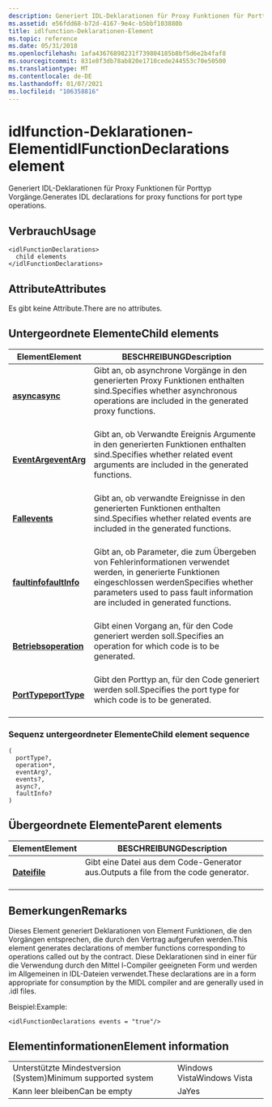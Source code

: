 ```yaml
---
description: Generiert IDL-Deklarationen für Proxy Funktionen für Porttyp Vorgänge.
ms.assetid: e56fdd68-b72d-4167-9e4c-b5bbf103880b
title: idlfunction-Deklarationen-Element
ms.topic: reference
ms.date: 05/31/2018
ms.openlocfilehash: 1afa43676898231f739804185b8bf5d6e2b4faf8
ms.sourcegitcommit: 831e8f3db78ab820e1710cede244553c70e50500
ms.translationtype: MT
ms.contentlocale: de-DE
ms.lasthandoff: 01/07/2021
ms.locfileid: "106358816"
---
```

# <a name="idlfunctiondeclarations-element"></a><span data-ttu-id="cc186-103">idlfunction-Deklarationen-Element</span><span class="sxs-lookup"><span data-stu-id="cc186-103">idlFunctionDeclarations element</span></span>

<span data-ttu-id="cc186-104">Generiert IDL-Deklarationen für Proxy Funktionen für Porttyp Vorgänge.</span><span class="sxs-lookup"><span data-stu-id="cc186-104">Generates IDL declarations for proxy functions for port type operations.</span></span>

## <a name="usage"></a><span data-ttu-id="cc186-105">Verbrauch</span><span class="sxs-lookup"><span data-stu-id="cc186-105">Usage</span></span>

``` syntax
<idlFunctionDeclarations>
  child elements
</idlFunctionDeclarations>
```

## <a name="attributes"></a><span data-ttu-id="cc186-106">Attribute</span><span class="sxs-lookup"><span data-stu-id="cc186-106">Attributes</span></span>

<span data-ttu-id="cc186-107">Es gibt keine Attribute.</span><span class="sxs-lookup"><span data-stu-id="cc186-107">There are no attributes.</span></span>

## <a name="child-elements"></a><span data-ttu-id="cc186-108">Untergeordnete Elemente</span><span class="sxs-lookup"><span data-stu-id="cc186-108">Child elements</span></span>



| <span data-ttu-id="cc186-109">Element</span><span class="sxs-lookup"><span data-stu-id="cc186-109">Element</span></span>                                   | <span data-ttu-id="cc186-110">BESCHREIBUNG</span><span class="sxs-lookup"><span data-stu-id="cc186-110">Description</span></span>                                                                                                             |
|-------------------------------------------|-------------------------------------------------------------------------------------------------------------------------|
| [<span data-ttu-id="cc186-111">**async**</span><span class="sxs-lookup"><span data-stu-id="cc186-111">**async**</span></span>](async.md)<br/>         | <span data-ttu-id="cc186-112">Gibt an, ob asynchrone Vorgänge in den generierten Proxy Funktionen enthalten sind.</span><span class="sxs-lookup"><span data-stu-id="cc186-112">Specifies whether asynchronous operations are included in the generated proxy functions.</span></span><br/> <br/>         |
| [<span data-ttu-id="cc186-113">**EventArg**</span><span class="sxs-lookup"><span data-stu-id="cc186-113">**eventArg**</span></span>](eventarg.md)<br/>   | <span data-ttu-id="cc186-114">Gibt an, ob Verwandte Ereignis Argumente in den generierten Funktionen enthalten sind.</span><span class="sxs-lookup"><span data-stu-id="cc186-114">Specifies whether related event arguments are included in the generated functions.</span></span><br/> <br/>               |
| [<span data-ttu-id="cc186-115">**Fall**</span><span class="sxs-lookup"><span data-stu-id="cc186-115">**events**</span></span>](events.md)<br/>       | <span data-ttu-id="cc186-116">Gibt an, ob verwandte Ereignisse in den generierten Funktionen enthalten sind.</span><span class="sxs-lookup"><span data-stu-id="cc186-116">Specifies whether related events are included in the generated functions.</span></span><br/> <br/>                        |
| [<span data-ttu-id="cc186-117">**faultinfo**</span><span class="sxs-lookup"><span data-stu-id="cc186-117">**faultInfo**</span></span>](faultinfo.md)<br/> | <span data-ttu-id="cc186-118">Gibt an, ob Parameter, die zum Übergeben von Fehlerinformationen verwendet werden, in generierte Funktionen eingeschlossen werden</span><span class="sxs-lookup"><span data-stu-id="cc186-118">Specifies whether parameters used to pass fault information are included in generated functions.</span></span><br/> <br/> |
| [<span data-ttu-id="cc186-119">**Betriebs**</span><span class="sxs-lookup"><span data-stu-id="cc186-119">**operation**</span></span>](operation.md)<br/> | <span data-ttu-id="cc186-120">Gibt einen Vorgang an, für den Code generiert werden soll.</span><span class="sxs-lookup"><span data-stu-id="cc186-120">Specifies an operation for which code is to be generated.</span></span><br/> <br/>                                        |
| [<span data-ttu-id="cc186-121">**PortType**</span><span class="sxs-lookup"><span data-stu-id="cc186-121">**portType**</span></span>](porttype.md)<br/>   | <span data-ttu-id="cc186-122">Gibt den Porttyp an, für den Code generiert werden soll.</span><span class="sxs-lookup"><span data-stu-id="cc186-122">Specifies the port type for which code is to be generated.</span></span><br/> <br/>                                       |



### <a name="child-element-sequence"></a><span data-ttu-id="cc186-123">Sequenz untergeordneter Elemente</span><span class="sxs-lookup"><span data-stu-id="cc186-123">Child element sequence</span></span>

``` syntax
(
  portType?, 
  operation*, 
  eventArg?, 
  events?, 
  async?, 
  faultInfo?
)
```

## <a name="parent-elements"></a><span data-ttu-id="cc186-124">Übergeordnete Elemente</span><span class="sxs-lookup"><span data-stu-id="cc186-124">Parent elements</span></span>



| <span data-ttu-id="cc186-125">Element</span><span class="sxs-lookup"><span data-stu-id="cc186-125">Element</span></span>                         | <span data-ttu-id="cc186-126">BESCHREIBUNG</span><span class="sxs-lookup"><span data-stu-id="cc186-126">Description</span></span>                                                    |
|---------------------------------|----------------------------------------------------------------|
| [<span data-ttu-id="cc186-127">**Datei**</span><span class="sxs-lookup"><span data-stu-id="cc186-127">**file**</span></span>](file.md)<br/> | <span data-ttu-id="cc186-128">Gibt eine Datei aus dem Code-Generator aus.</span><span class="sxs-lookup"><span data-stu-id="cc186-128">Outputs a file from the code generator.</span></span><br/> <br/> |



## <a name="remarks"></a><span data-ttu-id="cc186-129">Bemerkungen</span><span class="sxs-lookup"><span data-stu-id="cc186-129">Remarks</span></span>

<span data-ttu-id="cc186-130">Dieses Element generiert Deklarationen von Element Funktionen, die den Vorgängen entsprechen, die durch den Vertrag aufgerufen werden.</span><span class="sxs-lookup"><span data-stu-id="cc186-130">This element generates declarations of member functions corresponding to operations called out by the contract.</span></span> <span data-ttu-id="cc186-131">Diese Deklarationen sind in einer für die Verwendung durch den Mittel l-Compiler geeigneten Form und werden im Allgemeinen in IDL-Dateien verwendet.</span><span class="sxs-lookup"><span data-stu-id="cc186-131">These declarations are in a form appropriate for consumption by the MIDL compiler and are generally used in .idl files.</span></span>

<span data-ttu-id="cc186-132">Beispiel:</span><span class="sxs-lookup"><span data-stu-id="cc186-132">Example:</span></span>

``` syntax
<idlFunctionDeclarations events = "true"/>
```

## <a name="element-information"></a><span data-ttu-id="cc186-133">Elementinformationen</span><span class="sxs-lookup"><span data-stu-id="cc186-133">Element information</span></span>



|                                     |               |
|-------------------------------------|---------------|
| <span data-ttu-id="cc186-134">Unterstützte Mindestversion (System)</span><span class="sxs-lookup"><span data-stu-id="cc186-134">Minimum supported system</span></span><br/> | <span data-ttu-id="cc186-135">Windows Vista</span><span class="sxs-lookup"><span data-stu-id="cc186-135">Windows Vista</span></span> |
| <span data-ttu-id="cc186-136">Kann leer bleiben</span><span class="sxs-lookup"><span data-stu-id="cc186-136">Can be empty</span></span>                        | <span data-ttu-id="cc186-137">Ja</span><span class="sxs-lookup"><span data-stu-id="cc186-137">Yes</span></span>           |



 

 




